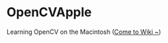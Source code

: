# OpenCVApple
Learning OpenCV on the Macintosh ([Come to Wiki ~](https://github.com/reynoldssb/OpenCVApple/wiki))
